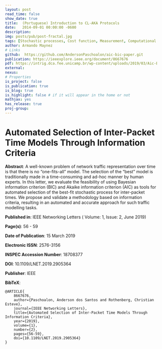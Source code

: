 ```yaml
---
layout: post
read_time: false
show_date: true
title:  (Portuguese) Introduction to CL-AKA Protocols 
date:   2014-09-01 00:00:00 -0600
description: 
img: posts/pub/post-fractal.jpg 
tags: [Stochastic processes, Cost function, Measurement, Computational modeling, Fractals, Correlation, Data models, BIC, AIC, stochastic function, inter-packet times, Hurst exponent]
author: Armando Maynez
# Links
github:  https://github.com/AndersonPaschoalon/aic-bic-paper.git
publication: https://ieeexplore.ieee.org/document/8667676
pdf: https://intrig.dca.fee.unicamp.br/wp-content/uploads/2019/03/Aic-Bic-IEEE-preprint.pdf
external:
nexus: 
# Properties
is_project: false
is_publication: true
is_blog: true
is_highlight: false # if it will appear in the home or not
mathjax: yes
has_release: true
proj-group: 
---
```


# Automated Selection of Inter-Packet Time Models Through Information Criteria

**Abstract**: A well-known problem of network traffic representation over time is that there is no “one-fits-all” model. The selection of the “best” model is traditionally made in a time-consuming and ad-hoc manner by human experts. In this letter, we evaluate the feasibility of using Bayesian information criterion (BIC) and Akaike information criterion (AIC) as tools for automated selection of the best-fit stochastic process for inter-packet times. We propose and validate a methodology based on information criteria, resulting in an automated and accurate approach for such traffic modelling tasks.

**Published in**: IEEE Networking Letters ( Volume: 1, Issue: 2, June 2019)

**Page(s)**: 56 - 59

**Date of Publication**: 15 March 2019

**Electronic ISSN**: 2576-3156

**INSPEC Accession Number**: 18708377

**DOI**: 10.1109/LNET.2019.2905364

**Publisher**: IEEE

**BibTeX**:
```
@ARTICLE{
	8667676,  
	author={Paschoalon, Anderson dos Santos and Rothenberg, Christian Esteve},  
	journal={IEEE Networking Letters},   
	title={Automated Selection of Inter-Packet Time Models Through Information Criteria},   
	year={2019},  
	volume={1},  
	number={2},  
	pages={56-59},  
	doi={10.1109/LNET.2019.2905364}
}
```






